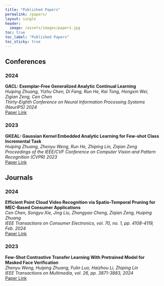 ```yaml
---
title: "Published Papers"
permalink: /papers/
layout: single
header:
  image: /assets/images/papers.jpg
toc: true
toc_label: "Published Papers"
toc_sticky: true
---
```



## Conferences

### 2024
**GACL: Exemplar-Free Generalized Analytic Continual Learning**  
*Huiping Zhuang, Yizhu Chen, Di Fang, Run He, Kai Tong, Hongxin Wei, Zigian Zeng, Cen Chen*  
*Thirty-Eighth Conference on Neural Information Processing Systems (NeurIPS) 2024*  
[Paper Link](https://arxiv.org/abs/2403.15706)

### 2023
**GKEAL: Gaussian Kernel Embedded Analytic Learning for Few-shot Class Incremental Task**  
*Huiping Zhuang, Zhenyu Weng, Run He, Zhiping Lin, Ziqian Zeng*  
*Proceedings of the IEEE/CVF Conference on Computer Vision and Pattern Recognition (CVPR) 2023*  
[Paper Link](https://ieeexplore.ieee.org/document/10204448)

## Journals

### 2024
**Efficient Point Cloud Video Recognition via Spatio-Temporal Pruning for MEC-Based Consumer Applications**  
*Cen Chen, Songyu Xie, Jing Liu, Zhongyao Cheng, Ziqian Zeng, Huiping Zhuang*  
*IEEE Transactions on Consumer Electronics, vol. 70, no. 1, pp. 4108-4119, Feb. 2024*  
[Paper Link](https://ieeexplore.ieee.org/abstract/document/10433077)

### 2023
**Few-Shot Contrastive Transfer Learning With Pretrained Model for Masked Face Verification**  
*Zhenyu Weng, Huiping Zhuang, Fulin Luo, Haizhou Li, Zhiping Lin*  
*IEEE Transactions on Multimedia, vol. 26, pp. 3871-3883, 2024*  
[Paper Link](https://ieeexplore.ieee.org/document/10255301)
